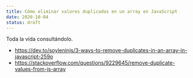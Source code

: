 ```yaml
---
title: Cómo eliminar valores duplicados en un array en JavaScript
date: 2020-10-04
status: draft
---
```


Toda la vida consultándolo.

- <https://dev.to/soyleninjs/3-ways-to-remove-duplicates-in-an-array-in-javascript-259o>
- <https://stackoverflow.com/questions/9229645/remove-duplicate-values-from-js-array>
